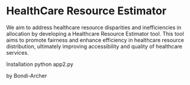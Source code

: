 # HealthCare Resource Estimator
We aim to address healthcare resource disparities and inefficiencies in allocation by developing a Healthcare Resource Estimator tool. This tool aims to promote fairness and enhance efficiency in healthcare resource distribution, ultimately improving accessibility and quality of healthcare services.

Installation python app2.py



by Bondi-Archer
